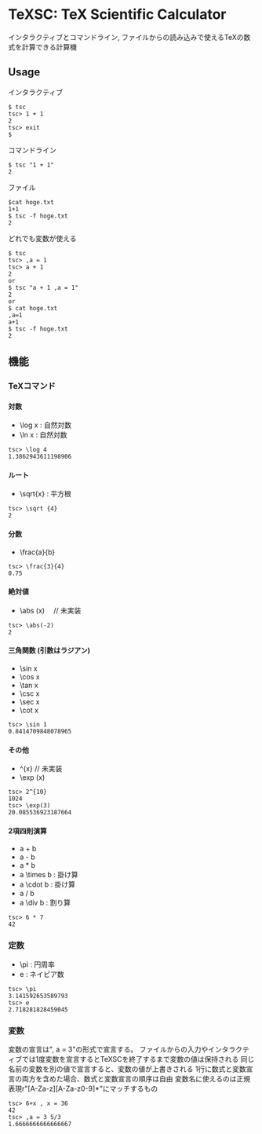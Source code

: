 # TeXSC: TeX Scientific Calculator

インタラクティブとコマンドライン, ファイルからの読み込みで使えるTeXの数式を計算できる計算機

## Usage

インタラクティブ
```
$ tsc
tsc> 1 + 1
2
tsc> exit
$
```
コマンドライン
```
$ tsc "1 + 1"
2
```
ファイル
```
$cat hoge.txt
1+1
$ tsc -f hoge.txt
2
```
どれでも変数が使える
```
$ tsc
tsc> ,a = 1
tsc> a + 1
2
or
$ tsc "a + 1 ,a = 1"
2
or 
$ cat hoge.txt
,a=1
a+1
$ tsc -f hoge.txt
2
```

## 機能
### TeXコマンド
#### 対数
- \log x : 自然対数
- \ln x : 自然対数
```
tsc> \log 4
1.3862943611198906
```
#### ルート
- \sqrt{x} : 平方根
```
tsc> \sqrt {4}
2
```
#### 分数
- \frac{a}{b}
```
tsc> \frac{3}{4}
0.75
```
#### 絶対値
- \abs (x) 　// 未実装
```
tsc> \abs(-2)
2
```
#### 三角関数 (引数はラジアン)
- \sin x
- \cos x
- \tan x
- \csc x
- \sec x
- \cot x
```
tsc> \sin 1
0.8414709848078965
```
#### その他
- ^{x}   // 未実装
- \exp (x)
```
tsc> 2^{10}
1024
tsc> \exp(3)
20.085536923187664
```
#### 2項四則演算
- a + b
- a - b
- a * b
- a \times  b : 掛け算
- a \cdot b : 掛け算
- a / b
- a \div b : 割り算
```
tsc> 6 * 7
42
```

### 定数
- \pi : 円周率
- e : ネイピア数
```
tsc> \pi
3.141592653589793
tsc> e
2.718281828459045
```

### 変数
変数の宣言は", a = 3"の形式で宣言する。
ファイルからの入力やインタラクティブでは1度変数を宣言するとTeXSCを終了するまで変数の値は保持される
同じ名前の変数を別の値で宣言すると、変数の値が上書きされる
1行に数式と変数宣言の両方を含めた場合、数式と変数宣言の順序は自由
変数名に使えるのは正規表現r"[A-Za-z][A-Za-z0-9]\*"にマッチするもの
```
tsc> 6+x , x = 36
42
tsc> ,a = 3 5/3
1.6666666666666667
```


